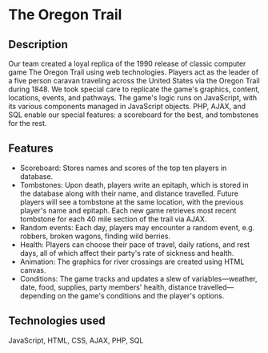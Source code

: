 # The Oregon Trail
## Description
Our team created a loyal replica of the 1990 release of classic computer game The Oregon Trail using web technologies. Players act as the leader of a five person caravan traveling across the United States via the Oregon Trail during 1848. We took special care to replicate the game's graphics, content, locations, events, and pathways. The game's logic runs on JavaScript, with its various components managed in JavaScript objects. PHP, AJAX, and SQL enable our special features: a scoreboard for the best, and tombstones for the rest.

## Features
- Scoreboard: Stores names and scores of the top ten players in database.
- Tombstones: Upon death, players write an epitaph, which is stored in the database along with their name, and distance travelled. Future players will see a tombstone at the same location, with the previous player's name and epitaph. Each new game retrieves most recent tombstone for each 40 mile section of the trail via AJAX.
- Random events: Each day, players may encounter a random event, e.g. robbers, broken wagons, finding wild berries.
- Health: Players can choose their pace of travel, daily rations, and rest days, all of which affect their party's rate of sickness and health.
- Animation: The graphics for river crossings are created using HTML canvas.
- Conditions: The game tracks and updates a slew of variables—weather, date, food, supplies, party members' health, distance travelled—depending on the game's conditions and the player's options.

## Technologies used
JavaScript, HTML, CSS, AJAX, PHP, SQL
